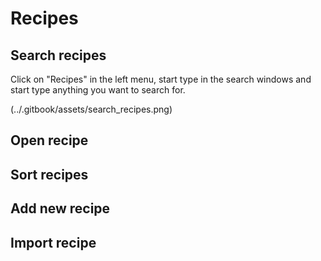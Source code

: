 # Recipes

## Search recipes

Click on "Recipes" in the left menu, start type in the search windows and start type anything you want to search for.

(../.gitbook/assets/search_recipes.png)

## Open recipe

## Sort recipes

## Add new recipe

## Import recipe

